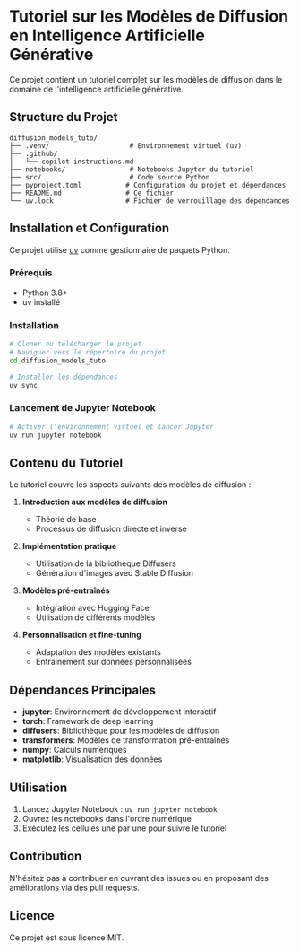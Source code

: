 # Tutoriel sur les Modèles de Diffusion en Intelligence Artificielle Générative

Ce projet contient un tutoriel complet sur les modèles de diffusion dans le domaine de l'intelligence artificielle générative.

## Structure du Projet

```
diffusion_models_tuto/
├── .venv/                    # Environnement virtuel (uv)
├── .github/
│   └── copilot-instructions.md
├── notebooks/                # Notebooks Jupyter du tutoriel
├── src/                      # Code source Python
├── pyproject.toml           # Configuration du projet et dépendances
├── README.md                # Ce fichier
└── uv.lock                  # Fichier de verrouillage des dépendances
```

## Installation et Configuration

Ce projet utilise [uv](https://github.com/astral-sh/uv) comme gestionnaire de paquets Python.

### Prérequis
- Python 3.8+
- uv installé

### Installation
```bash
# Cloner ou télécharger le projet
# Naviguer vers le répertoire du projet
cd diffusion_models_tuto

# Installer les dépendances
uv sync
```

### Lancement de Jupyter Notebook
```bash
# Activer l'environnement virtuel et lancer Jupyter
uv run jupyter notebook
```

## Contenu du Tutoriel

Le tutoriel couvre les aspects suivants des modèles de diffusion :

1. **Introduction aux modèles de diffusion**
   - Théorie de base
   - Processus de diffusion directe et inverse

2. **Implémentation pratique**
   - Utilisation de la bibliothèque Diffusers
   - Génération d'images avec Stable Diffusion

3. **Modèles pré-entraînés**
   - Intégration avec Hugging Face
   - Utilisation de différents modèles

4. **Personnalisation et fine-tuning**
   - Adaptation des modèles existants
   - Entraînement sur données personnalisées

## Dépendances Principales

- **jupyter**: Environnement de développement interactif
- **torch**: Framework de deep learning
- **diffusers**: Bibliothèque pour les modèles de diffusion
- **transformers**: Modèles de transformation pré-entraînés
- **numpy**: Calculs numériques
- **matplotlib**: Visualisation des données

## Utilisation

1. Lancez Jupyter Notebook : `uv run jupyter notebook`
2. Ouvrez les notebooks dans l'ordre numérique
3. Exécutez les cellules une par une pour suivre le tutoriel

## Contribution

N'hésitez pas à contribuer en ouvrant des issues ou en proposant des améliorations via des pull requests.

## Licence

Ce projet est sous licence MIT.
